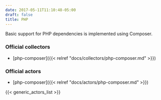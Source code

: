 ```yaml
---
date: 2017-05-11T11:10:48-05:00
draft: false
title: PHP
---
```


Basic support for PHP dependencies is implemented using Composer.

### Official collectors

- [php-composer]({{< relref "docs/collectors/php-composer.md" >}})

### Official actors

- [php-composer]({{< relref "docs/actors/php-composer.md" >}})

{{< generic_actors_list >}}
